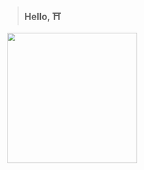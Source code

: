 
> ## Hello, ⛩️

<img align="left" src="https://avatars.githubusercontent.com/u/75546279?v=4" width="300" height="300" />
